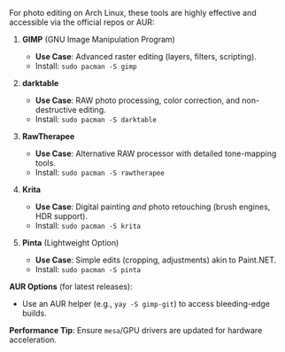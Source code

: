 
For photo editing on Arch Linux, these tools are highly effective and accessible via the official repos or AUR:

1. **GIMP** (GNU Image Manipulation Program)  
   - **Use Case**: Advanced raster editing (layers, filters, scripting).  
   - Install: `sudo pacman -S gimp`  

2. **darktable**  
   - **Use Case**: RAW photo processing, color correction, and non-destructive editing.  
   - Install: `sudo pacman -S darktable`  

3. **RawTherapee**  
   - **Use Case**: Alternative RAW processor with detailed tone-mapping tools.  
   - Install: `sudo pacman -S rawtherapee`  

4. **Krita**  
   - **Use Case**: Digital painting *and* photo retouching (brush engines, HDR support).  
   - Install: `sudo pacman -S krita`  

5. **Pinta** (Lightweight Option)  
   - **Use Case**: Simple edits (cropping, adjustments) akin to Paint.NET.  
   - Install: `sudo pacman -S pinta`  

**AUR Options** (for latest releases):  
- Use an AUR helper (e.g., `yay -S gimp-git`) to access bleeding-edge builds.  

**Performance Tip**: Ensure `mesa`/GPU drivers are updated for hardware acceleration.